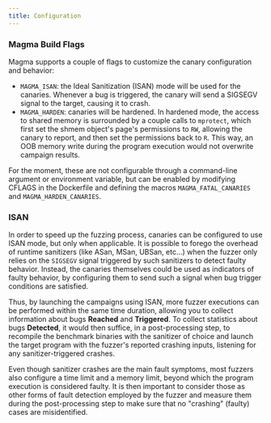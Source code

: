 ```yaml
---
title: Configuration
---
```


### Magma Build Flags

Magma supports a couple of flags to customize the canary configuration and
behavior:

* `MAGMA_ISAN`: the Ideal Sanitization (ISAN) mode will be used for the
  canaries. Whenever a bug is triggered, the canary will send a SIGSEGV signal
  to the target, causing it to crash.
* `MAGMA_HARDEN`: canaries will be hardened. In hardened mode, the access to
  shared memory is surrounded by a couple calls to `mprotect`, which first set
  the shmem object's page's permissions to `RW`, allowing the canary to report,
  and then set the permissions back to `R`. This way, an OOB memory write during
  the program execution would not overwrite campaign results.

For the moment, these are not configurable through a command-line argument or
environment variable, but can be enabled by modifying CFLAGS in the Dockerfile
and defining the macros `MAGMA_FATAL_CANARIES` and `MAGMA_HARDEN_CANARIES`.

### ISAN

In order to speed up the fuzzing process, canaries can be configured to use ISAN
mode, but only when applicable. It is possible to forego the overhead of runtime
sanitizers (like ASan, MSan, UBSan, etc...) when the fuzzer only relies on the
`SIGSEGV` signal triggered by such sanitizers to detect faulty behavior.
Instead, the canaries themselves could be used as indicators of faulty behavior,
by configuring them to send such a signal when bug trigger conditions are
satisfied.

Thus, by launching the campaigns using ISAN, more fuzzer executions can be
performed within the same time duration, allowing you to collect information
about bugs **Reached** and **Triggered**. To collect statistics about bugs
**Detected**, it would then suffice, in a post-processing step, to recompile the
benchmark binaries with the sanitizer of choice and launch the target program
with the fuzzer's reported crashing inputs, listening for any
sanitizer-triggered crashes.

Even though sanitizer crashes are the main fault symptoms, most fuzzers also
configure a time limit and a memory limit, beyond which the program execution is
considered faulty. It is then important to consider those as other forms of
fault detection employed by the fuzzer and measure them during the
post-processing step to make sure that no "crashing" (faulty) cases are
misidentified.